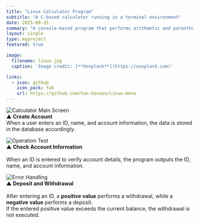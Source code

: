 ```yaml
---
title: "Linux Calculator Program"
subtitle: "A C-based calculator running in a terminal environment"
date: 2025-09-25
summary: "A console-based program that performs arithmetic and parenthesis operations in a Linux environment."
layout: single
type: myproject
featured: true

image:
  filename: linux.jpg
  caption: 'Image credit: [**Unsplash**](https://unsplash.com)'

links:
  - icon: github
    icon_pack: fab
    url: https://github.com/Yun-hanseo/Linux-menu
---
```


![Calculator Main Screen](hsprojects/accountcreate.png)  
**▲ Create Account**<br>
When a user enters an ID, name, and account information, the data is stored in the database accordingly.

![Operation Test](hsprojects/accountcheck.png)  
**▲ Check Account Information**<br>  
When an ID is entered to verify account details, the program outputs the ID, name, and account information.

![Error Handling](hsprojects/accountupdate.png)  
**▲ Deposit and Withdrawal**<br>  
After entering an ID, a **positive value** performs a withdrawal, while a **negative value** performs a deposit.  
If the entered positive value exceeds the current balance, the withdrawal is not executed.
